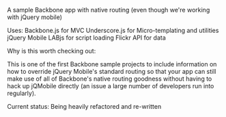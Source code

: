 A sample Backbone app with native routing (even though we're working with jQuery mobile)

Uses:
Backbone.js for MVC
Underscore.js for Micro-templating and utilities
jQuery Mobile
LABjs for script loading
Flickr API for data

Why is this worth checking out:

This is one of the first Backbone sample projects to include information on how to override jQuery Mobile's standard routing so that your app can still make use of all of Backbone's native routing goodness without having to hack up jQMobile directly (an issue a large number of developers run into regularly).

Current status:
Being heavily refactored and re-written



